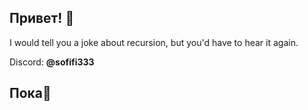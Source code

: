 ## Привет! 🌟

<!--
**sofifi333/sofifi333** is a ✨ _special_ ✨ repository because its `README.md` (this file) appears on your GitHub profile.

Here are some ideas to get you started:

- 🔭 I’m currently working on ...
- 🌱 I’m currently learning ...
- 👯 I’m looking to collaborate on ...
- 🤔 I’m looking for help with ...
- 💬 Ask me about ...
- 📫 How to reach me: ...
- 😄 Pronouns: ...
- ⚡ Fun fact: ...
-->
<body>
<p>I would tell you a joke about recursion, but you'd have to hear it again.</p>
</body>
<p>Discord: <b>@sofifi333</b></p>
<h2>Пока👋</h2>


